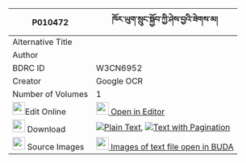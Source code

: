 |P010472|ཁོར་ཡུག་སྲུང་སྐྱོབ་ཀྱི་ཤེས་བྱའི་ཟེགས་མ། 
| --- | --- 
|Alternative Title |
|Author | 
|BDRC ID | W3CN6952
|Creator | Google OCR
|Number of Volumes| 1
|<img width="25" src="https://img.icons8.com/color/25/000000/edit-property.png">Edit Online| [<img width="25" src="https://avatars.githubusercontent.com/u/45091458?s=200&v=4"> Open in Editor](http://editor.openpecha.org/P010472)
|<img width="25" src="https://img.icons8.com/fluent/48/000000/download-2.png"/>  Download | [![](https://img.icons8.com/color/20/000000/txt.png)Plain Text](https://github.com/Openpecha/P010472/releases/download/v1/khoryuk_sungkyob_kyi_sheja_i_z_plain_P010472.zip), [![](https://img.icons8.com/color/20/000000/txt.png)Text with Pagination](https://github.com/Openpecha/P010472/releases/download/v1/khoryuk_sungkyob_kyi_sheja_i_z_pages_P010472.zip)
|<img width="25" src="https://img.icons8.com/plasticine/100/000000/pictures-folder.png"/>  Source Images | [<img width="25" src="https://library.bdrc.io/icons/BUDA-small.svg"> Images of text file open in BUDA](https://library.bdrc.io/show/bdr:W3CN6952)